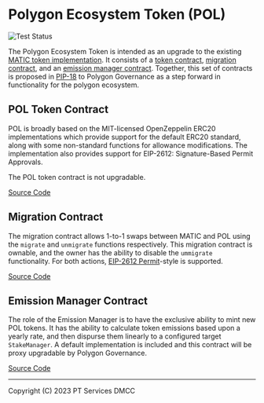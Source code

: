 # Polygon Ecosystem Token (POL)
![Test Status](https://github.com/github/docs/actions/workflows/test.yml/badge.svg)

The Polygon Ecosystem Token is intended as an upgrade to the existing [MATIC token implementation](https://etherscan.io/address/0x7d1afa7b718fb893db30a3abc0cfc608aacfebb0). It consists of a [token contract](), [migration contract](), and an [emission manager contract](). Together, this set of contracts is proposed in [PIP-18]() to Polygon Governance as a step forward in functionality for the polygon ecosystem.

## POL Token Contract

POL is broadly based on the MIT-licensed OpenZeppelin ERC20 implementations which provide support for the default ERC20 standard, along with some non-standard functions for allowance modifications. The implementation also provides support for EIP-2612: Signature-Based Permit Approvals.

The POL token contract is not upgradable.

[Source Code](https://github.com/0xPolygon/indicia/tree/main/src/PolygonToken.sol)

## Migration Contract

The migration contract allows 1-to-1 swaps between MATIC and POL using the `migrate` and `unmigrate` functions respectively. This migration contract is ownable, and the owner has the ability to disable the `ummigrate` functionality. For both actions, [EIP-2612 Permit]()-style is supported.

[Source Code](https://github.com/0xPolygon/indicia/tree/main/src/PolygonMigratioon.sol)

## Emission Manager Contract
The role of the Emission Manager is to have the exclusive ability to mint new POL tokens. It has the ability to calculate token emissions based upon a yearly rate, and then dispurse them linearly to a configured target `StakeManager`. A default implementation is included and this contract will be proxy upgradable by Polygon Governance.

[Source Code](https://github.com/0xPolygon/indicia/tree/main/src/DefaultInflationManager.sol)

----
Copyright (C) 2023 PT Services DMCC
